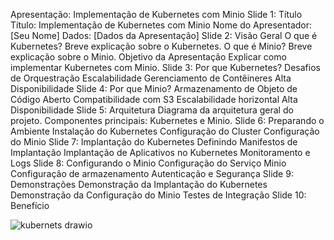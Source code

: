 Apresentação: Implementação de Kubernetes com Minio
Slide 1: Título
Título: Implementação de Kubernetes com Minio
Nome do Apresentador: [Seu Nome]
Dados: [Dados da Apresentação]
Slide 2: Visão Geral
O que é Kubernetes?
Breve explicação sobre o Kubernetes.
O que é Minio?
Breve explicação sobre o Minio.
Objetivo da Apresentação
Explicar como implementar Kubernetes com Minio.
Slide 3: Por que Kubernetes?
Desafios de Orquestração
Escalabilidade
Gerenciamento de Contêineres
Alta Disponibilidade
Slide 4: Por que Minio?
Armazenamento de Objeto de Código Aberto
Compatibilidade com S3
Escalabilidade horizontal
Alta Disponibilidade
Slide 5: Arquitetura
Diagrama da arquitetura geral do projeto.
Componentes principais: Kubernetes e Minio.
Slide 6: Preparando o Ambiente
Instalação do Kubernetes
Configuração do Cluster
Configuração do Minio
Slide 7: Implantação do Kubernetes
Definindo Manifestos de Implantação
Implantação de Aplicativos no Kubernetes
Monitoramento e Logs
Slide 8: Configurando o Minio
Configuração do Serviço Minio
Configuração de armazenamento
Autenticação e Segurança
Slide 9: Demonstrações
Demonstração da Implantação do Kubernetes
Demonstração da Configuração do Minio
Testes de Integração
Slide 10: Benefício

![kubernets drawio](https://github.com/GeraldoTI/kubernets/assets/91867650/4dec89bc-ec9c-4235-af26-55ce0826b644)





